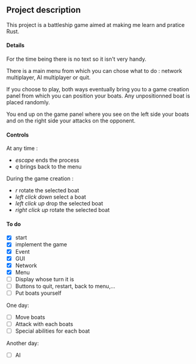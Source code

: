 ## Project description
This project is a battleship game aimed at making me learn and pratice Rust.

#### Details
For the time being there is no text so it isn't very handy.

There is a main menu from which you can chose what to do : network multiplayer, AI multiplayer or quit.

If you choose to play, both ways eventually bring you to a game creation panel from which you can position your boats. Any unpositionned boat is placed randomly.

You end up on the game panel where you see on the left side your boats and on the right side your attacks on the opponent.

#### Controls
At any time :
- *escape* ends the process
- *q* brings back to the menu

During the game creation :
- *r* rotate the selected boat
- *left click down* select a boat
- *left click up* drop the selected boat
- *right click up* rotate the selected boat

#### To do
- [x] start
- [x] implement the game
- [x] Event
- [x] GUI
- [x] Network
- [x] Menu
- [ ] Display whose turn it is
- [ ] Buttons to quit, restart, back to menu,...
- [ ] Put boats yourself

One day:
- [ ] Move boats
- [ ] Attack with each boats
- [ ] Special abilities for each boat

Another day:

- [ ] AI
